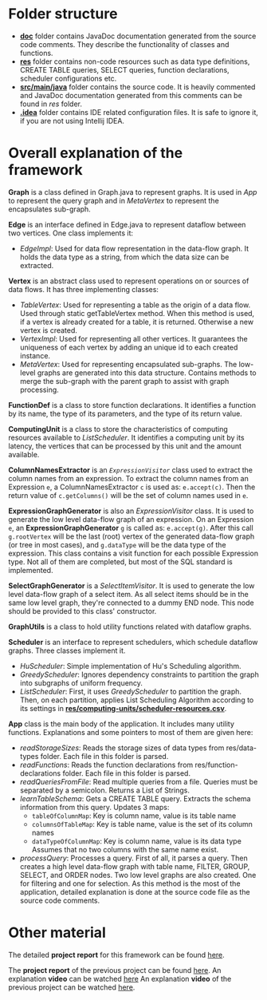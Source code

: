 # Folder structure

- [**doc**](https://github.com/impossiblity/sql2df/tree/master/doc) folder contains JavaDoc documentation generated from the source code comments. They describe the functionality of classes and functions.
- [**res**](https://github.com/impossiblity/sql2df/tree/master/res) folder contains non-code resources such as data type definitions, CREATE TABLE queries, SELECT queries, function declarations, scheduler configurations etc.
- [**src/main/java**](https://github.com/impossiblity/sql2df/tree/master/src/main/java) folder contains the source code. It is heavily commented and JavaDoc documentation generated from this comments can be found in *res* folder.
- [**.idea**](https://github.com/impossiblity/sql2df/tree/master/.idea) folder contains IDE related configuration files. It is safe to ignore it, if you are not using Intellij IDEA.

# Overall explanation of the framework

**Graph** is a class defined in Graph.java to represent graphs. It is used in *App* to represent the query graph and in *MetaVertex* to represent the encapsulates sub-graph.

**Edge** is an interface defined in Edge.java to represent dataflow between two vertices. One class implements it:
- *EdgeImpl*: Used for data flow representation in the data-flow graph. It holds the data type as a string, from which the data size can be extracted.

**Vertex** is an abstract class used to represent operations on or sources of data flows. It has three implementing classes:
- *TableVertex*: Used for representing a table as the origin of a data flow. Used through static getTableVertex method. When this method is used, if a vertex is already created for a table, it is returned. Otherwise a new vertex is created.
- *VertexImpl*: Used for representing all other vertices. It guarantees the uniqueness of each vertex by adding an unique id to each created instance.
- *MetaVertex*: Used for representing encapsulated sub-graphs. The low-level graphs are generated into this data structure. Contains methods to merge the sub-graph with the parent graph to assist with graph processing.

**FunctionDef** is a class to store function declarations. It identifies a function by its name, the type of its parameters, and the type of its return value.

**ComputingUnit** is a class to store the characteristics of computing resources available to *ListScheduler*. It identifies a computing unit by its latency, the vertices that can be processed by this unit and the amount available.

**ColumnNamesExtractor** is an *`ExpressionVisitor`* class used to extract the column names from an expression. To extract the column names from an Expression `e`, a ColumnNamesExtractor `c` is used as: `e.accept(c)`. Then the return value of `c.getColumns()` will be the set of column names used in `e`.

**ExpressionGraphGenerator** is also an *ExpressionVisitor* class. It is used to generate the low level data-flow graph of an expression. On an Expression `e`, an **ExpressionGraphGenerator** `g` is called as: `e.accept(g)`. After this call `g.rootVertex` will be the last (root) vertex of the generated data-flow graph (or tree in most cases), and `g.dataType` will be the data type of the expression. This class contains a visit function for each possible Expression type. Not all of them are completed, but most of the SQL standard is implemented.

**SelectGraphGenerator** is a *SelectItemVisitor*. It is used to generate the low level data-flow graph of a select item. As all select items should be in the same low level graph, they're connected to a dummy END node. This node should be provided to this class' constructor.

**GraphUtils** is a class to hold utility functions related with dataflow graphs. 

**Scheduler** is an interface to represent schedulers, which schedule dataflow graphs. Three classes implement it.
- *HuScheduler*: Simple implementation of Hu's Scheduling algorithm.
- *GreedyScheduler*: Ignores dependency constraints to partition the graph into subgraphs of uniform frequency.
- *ListScheduler*: First, it uses *GreedyScheduler* to partition the graph. Then, on each partition, applies List Scheduling Algorithm according to its settings in [**res/computing-units/scheduler-resources.csv**](https://github.com/impossiblity/sql2df/tree/master/res/computing-units/scheduler-resources.csv).

**App** class is the main body of the application. It includes many utility functions. Explanations and some pointers to most of them are given here:
- *readStorageSizes*: Reads the storage sizes of data types from res/data-types folder. Each file in this folder is parsed.
- *readFunctions*: Reads the function declarations from res/function-declarations folder. Each file in this folder is parsed.
- *readQueriesFromFile*: Read multiple queries from a file. Queries must be separated by a semicolon. Returns a List of Strings.
- *learnTableSchema*: Gets a CREATE TABLE query. Extracts the schema information from this query. Updates 3 maps:
  - `tableOfColumnMap`: Key is column name, value is its table name
  - `columnsOfTableMap`: Key is table name, value is the set of its column names
  - `dataTypeOfColumnMap`: Key is column name, value is its data type
  Assumes that no two columns with the same name exist.
- *processQuery*: Processes a query. First of all, it parses a query. Then creates a high level data-flow graph with table name, FILTER, GROUP, SELECT, and ORDER nodes. Two low level graphs are also created. One for filtering and one for selection. As this method is the most of the application, detailed explanation is done at the source code file as the source code comments.

# Other material
The detailed **project report** for this framework can be found [here](https://www.dropbox.com/s/lawg5c1x8qbxnnp/Grad_Project___Final_Report.pdf?dl=0).

The **project report** of the previous project can be found [here](https://www.dropbox.com/s/x7vsl4mf3v7nbgy/son.pdf?dl=0).
An explanation **video** can be watched [here](https://www.youtube.com/watch?v=u81K82FrYAo)
An explanation **video** of the previous project can be watched [here](https://youtu.be/r7FHBXGyH4E).
